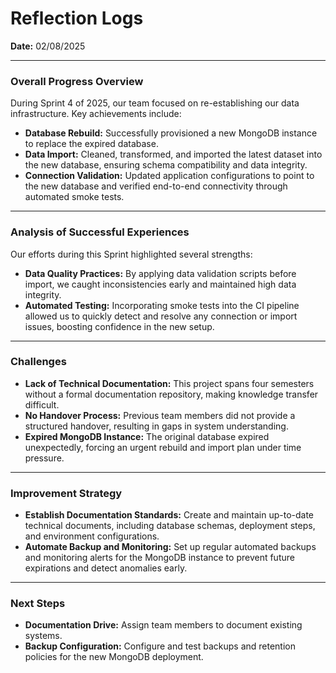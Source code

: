 # Reflection Logs

**Date:** 02/08/2025

---

### Overall Progress Overview

During Sprint 4 of 2025, our team focused on re-establishing our data infrastructure. Key achievements include:

- **Database Rebuild:** Successfully provisioned a new MongoDB instance to replace the expired database.
- **Data Import:** Cleaned, transformed, and imported the latest dataset into the new database, ensuring schema compatibility and data integrity.
- **Connection Validation:** Updated application configurations to point to the new database and verified end-to-end connectivity through automated smoke tests.

---

### Analysis of Successful Experiences

Our efforts during this Sprint highlighted several strengths:

- **Data Quality Practices:** By applying data validation scripts before import, we caught inconsistencies early and maintained high data integrity.
- **Automated Testing:** Incorporating smoke tests into the CI pipeline allowed us to quickly detect and resolve any connection or import issues, boosting confidence in the new setup.

---

### Challenges

- **Lack of Technical Documentation:** This project spans four semesters without a formal documentation repository, making knowledge transfer difficult.
- **No Handover Process:** Previous team members did not provide a structured handover, resulting in gaps in system understanding.
- **Expired MongoDB Instance:** The original database expired unexpectedly, forcing an urgent rebuild and import plan under time pressure.

---

### Improvement Strategy

- **Establish Documentation Standards:** Create and maintain up-to-date technical documents, including database schemas, deployment steps, and environment configurations.
- **Automate Backup and Monitoring:** Set up regular automated backups and monitoring alerts for the MongoDB instance to prevent future expirations and detect anomalies early.

---

### Next Steps

- **Documentation Drive:** Assign team members to document existing systems.
- **Backup Configuration:** Configure and test backups and retention policies for the new MongoDB deployment.


